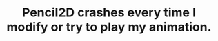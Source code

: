 ---
title: 'Pencil2D crashes every time I modify or try to play my animation.'
redirect_to:
  - 'https://discuss.pencil2d.org/t/pencil2d-crashes-every-time-i-modify-or-try-to-play-my-animation/1206'
---